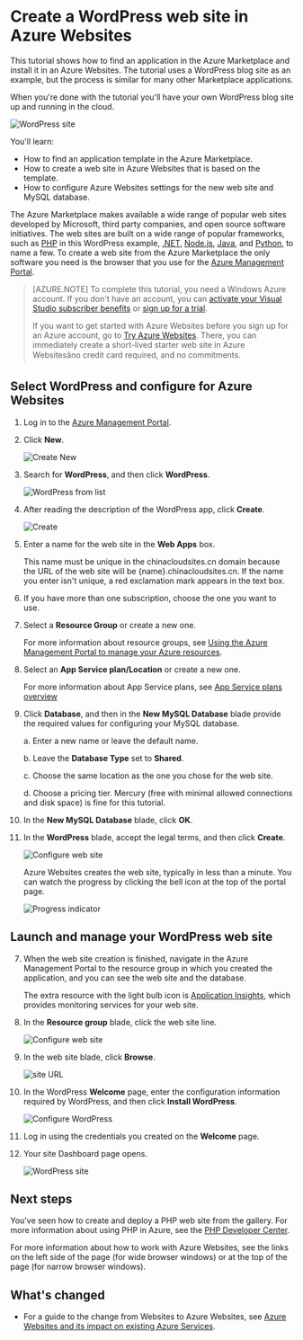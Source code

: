 <properties
	pageTitle="Create a WordPress web site in Azure Websites | Windows Azure"
	description="Learn how to create a new Azure web site for a WordPress blog using the Azure Management Portal."
	services="app-service\web"
	documentationCenter="php"
	authors="tfitzmac"
	manager="wpickett"
	editor=""/>

<tags
	ms.service="app-service-web"
	ms.date="11/13/2015"
	wacn.date=""/>

# Create a WordPress web site in Azure Websites

This tutorial shows how to find an application in the Azure Marketplace and install it in an Azure Websites. The tutorial uses a WordPress blog site as an example, but the process is similar for many other Marketplace applications.

When you're done with the tutorial you'll have your own WordPress blog site up and running in the cloud.

![WordPress site](./media/web-sites-php-web-site-gallery/wpdashboard.png)

You'll learn:

* How to find an application template in the Azure Marketplace.
* How to create a web site in Azure Websites that is based on the template.
* How to configure Azure Websites settings for the new web site and MySQL database.

The Azure Marketplace makes available a wide range of popular web sites developed by Microsoft, third party companies, and open source software initiatives. The web sites are built on a wide range of popular frameworks, such as [PHP](/develop/nodejs/) in this WordPress example, [.NET](/develop/net/), [Node.js](/develop/nodejs/), [Java](/develop/java/), and [Python](/develop/python/), to name a few. To create a web site from the Azure Marketplace the only software you need is the browser that you use for the [Azure Management Portal](https://manage.windowsazure.cn/). 

> [AZURE.NOTE]
> To complete this tutorial, you need a Windows Azure account. If you don't have an account, you can [activate your Visual Studio subscriber benefits](/pricing/member-offers/msdn-benefits-details/?WT.mc_id=A261C142F) or [sign up for a trial](/pricing/1rmb-trial/?WT.mc_id=A261C142F).
>
> If you want to get started with Azure Websites before you sign up for an Azure account, go to [Try Azure Websites](https://tryappservice.azure.com/). There, you can immediately create a short-lived starter web site in Azure Websitesâno credit card required, and no commitments.

## Select WordPress and configure for Azure Websites

1. Log in to the [Azure Management Portal](https://manage.windowsazure.cn/).

2. Click **New**.
	
    ![Create New][5]
	
3. Search for **WordPress**, and then click **WordPress**.

	![WordPress from list][7]
	
5. After reading the description of the WordPress app, click **Create**.

	![Create](./media/web-sites-php-web-site-gallery/create.png)

4. Enter a name for the web site in the **Web Apps** box.

	This name must be unique in the chinacloudsites.cn domain because the URL of the web site will be {name}.chinacloudsites.cn. If the name you enter isn't unique, a red exclamation mark appears in the text box.

8. If you have more than one subscription, choose the one you want to use. 

5. Select a **Resource Group** or create a new one.

	For more information about resource groups, see [Using the Azure Management Portal to manage your Azure resources](/documentation/articles/resource-group-portal).

5. Select an **App Service plan/Location** or create a new one.

	For more information about App Service plans, see [App Service plans overview](/documentation/articles/azure-web-sites-web-hosting-plans-in-depth-overview)	

7. Click **Database**, and then in the **New MySQL Database** blade provide the required values for configuring your MySQL database.

	a. Enter a new name or leave the default name.

	b. Leave the **Database Type** set to **Shared**.

	c. Choose the same location as the one you chose for the web site.

	d. Choose a pricing tier. Mercury (free with minimal allowed connections and disk space) is fine for this tutorial.

8. In the **New MySQL Database** blade, click **OK**. 

8. In the **WordPress** blade, accept the legal terms, and then click **Create**. 

	![Configure web site](./media/web-sites-php-web-site-gallery/configure.png)

	Azure Websites creates the web site, typically in less than a minute. You can watch the progress by clicking the bell icon at the top of the portal page.

	![Progress indicator](./media/web-sites-php-web-site-gallery/progress.png)

## Launch and manage your WordPress web site
	
7. When the web site creation is finished, navigate in the Azure Management Portal to the resource group in which you created the application, and you can see the web site and the database.

	The extra resource with the light bulb icon is [Application Insights](/home/features/application-insights/), which provides monitoring services for your web site.

1. In the **Resource group** blade, click the web site line.

	![Configure web site](./media/web-sites-php-web-site-gallery/resourcegroup.png)

2. In the web site blade, click **Browse**.

    ![site URL][browse]

3. In the WordPress **Welcome** page, enter the configuration information required by WordPress, and then click **Install WordPress**.

	![Configure WordPress](./media/web-sites-php-web-site-gallery/wpconfigure.png)

4. Log in using the credentials you created on the **Welcome** page.  

5. Your site Dashboard page opens.    

	![WordPress site](./media/web-sites-php-web-site-gallery/wpdashboard.png)

## Next steps

You've seen how to create and deploy a PHP web site from the gallery. For more information about using PHP in Azure, see the [PHP Developer Center](/develop/php/).

For more information about how to work with Azure Websites, see the links on the left side of the page (for wide browser windows) or at the top of the page (for narrow browser windows). 

## What's changed
* For a guide to the change from Websites to Azure Websites, see [Azure Websites and its impact on existing Azure Services](/documentation/services/web-sites/).

[5]: ./media/web-sites-php-web-site-gallery/startmarketplace.png
[7]: ./media/web-sites-php-web-site-gallery/search-web-app.png
[browse]: ./media/web-sites-php-web-site-gallery/browse-web.png
